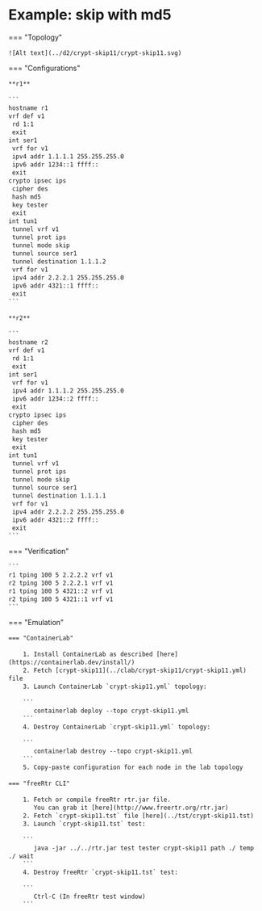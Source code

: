 # Example: skip with md5

=== "Topology"

    ![Alt text](../d2/crypt-skip11/crypt-skip11.svg)

=== "Configurations"

    **r1**

    ```
    hostname r1
    vrf def v1
     rd 1:1
     exit
    int ser1
     vrf for v1
     ipv4 addr 1.1.1.1 255.255.255.0
     ipv6 addr 1234::1 ffff::
     exit
    crypto ipsec ips
     cipher des
     hash md5
     key tester
     exit
    int tun1
     tunnel vrf v1
     tunnel prot ips
     tunnel mode skip
     tunnel source ser1
     tunnel destination 1.1.1.2
     vrf for v1
     ipv4 addr 2.2.2.1 255.255.255.0
     ipv6 addr 4321::1 ffff::
     exit
    ```

    **r2**

    ```
    hostname r2
    vrf def v1
     rd 1:1
     exit
    int ser1
     vrf for v1
     ipv4 addr 1.1.1.2 255.255.255.0
     ipv6 addr 1234::2 ffff::
     exit
    crypto ipsec ips
     cipher des
     hash md5
     key tester
     exit
    int tun1
     tunnel vrf v1
     tunnel prot ips
     tunnel mode skip
     tunnel source ser1
     tunnel destination 1.1.1.1
     vrf for v1
     ipv4 addr 2.2.2.2 255.255.255.0
     ipv6 addr 4321::2 ffff::
     exit
    ```

=== "Verification"

    ```
    r1 tping 100 5 2.2.2.2 vrf v1
    r2 tping 100 5 2.2.2.1 vrf v1
    r1 tping 100 5 4321::2 vrf v1
    r2 tping 100 5 4321::1 vrf v1
    ```

=== "Emulation"

    === "ContainerLab"

        1. Install ContainerLab as described [here](https://containerlab.dev/install/)  
        2. Fetch [crypt-skip11](../clab/crypt-skip11/crypt-skip11.yml) file  
        3. Launch ContainerLab `crypt-skip11.yml` topology:  

        ```
           containerlab deploy --topo crypt-skip11.yml  
        ```
        4. Destroy ContainerLab `crypt-skip11.yml` topology:  

        ```
           containerlab destroy --topo crypt-skip11.yml  
        ```
        5. Copy-paste configuration for each node in the lab topology

    === "freeRtr CLI"

        1. Fetch or compile freeRtr rtr.jar file.  
           You can grab it [here](http://www.freertr.org/rtr.jar)  
        2. Fetch `crypt-skip11.tst` file [here](../tst/crypt-skip11.tst)  
        3. Launch `crypt-skip11.tst` test:  

        ```
           java -jar ../../rtr.jar test tester crypt-skip11 path ./ temp ./ wait
        ```
        4. Destroy freeRtr `crypt-skip11.tst` test:  

        ```
           Ctrl-C (In freeRtr test window)
        ```

